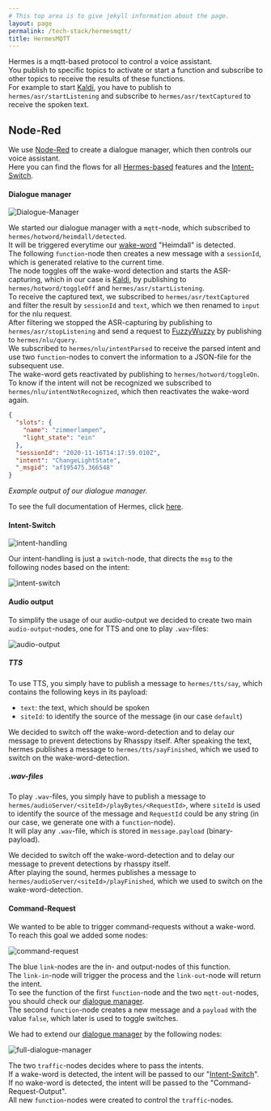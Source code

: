 ```yaml
---
# This top area is to give jekyll information about the page.
layout: page
permalink: /tech-stack/hermesmqtt/
title: HermesMQTT
---
```


Hermes is a mqtt-based protocol to control a voice assistant.  
You publish to specific topics to activate or start a function and subscribe to other topics to receive the results of these functions.  
For example to start [Kaldi](./kaldi.md), you have to publish to `hermes/asr/startListening` and subscribe to `hermes/asr/textCaptured` to receive the spoken text.  

## Node-Red

We use [Node-Red](node-red.md) to create a dialogue manager, which then controls our voice assistant.  
Here you can find the flows for all [Hermes-based](https://github.com/th-koeln-intia/ip-sprachassistent-team2/blob/master/node-red/hermes_rhasspy.json) features and the [Intent-Switch](https://github.com/th-koeln-intia/ip-sprachassistent-team2/blob/master/node-red/intent-switch.json).



#### Dialogue manager

![Dialogue-Manager](./../../assets/Node-Red/Hermes/dialogue-manager-without-cr.png)  
  
We started our dialogue manager with a `mqtt`-node, which subscribed to `hermes/hotword/heimdall/detected`.  
It will be triggered everytime our [wake-word](./mycroft.md#how-to-find-a-wake-word) "Heimdall" is detected.  
The following `function`-node then creates a new message with a `sessionId`, which is generated relative to the current time.  
The node toggles off the wake-word detection and starts the ASR-capturing, which in our case is [Kaldi](./kaldi.md), by publishing to `hermes/hotword/toggleOff` and `hermes/asr/startListening`.  
To receive the captured text, we subscribed to `hermes/asr/textCaptured` and filter the result by `sessionId` and `text`, which we then renamed to `input` for the nlu request.  
After filtering we stopped the ASR-capturing by publishing to `hermes/asr/stopListening` and send a request to [FuzzyWuzzy](./fuzzywuzzy.md) by publishing to `hermes/nlu/query`.  
We subscribed to `hermes/nlu/intentParsed` to receive the parsed intent and use two `function`-nodes to convert the information to a JSON-file for the subsequent use.  
The wake-word gets reactivated by publishing to `hermes/hotword/toggleOn`.  
To know if the intent will not be recognized we subscribed to `hermes/nlu/intentNotRecognized`, which then reactivates the wake-word again.

````json
{
  "slots": {
    "name": "zimmerlampen",
    "light_state": "ein"
  },
  "sessionId": "2020-11-16T14:17:59.010Z",
  "intent": "ChangeLightState",
  "_msgid": "af195475.366548"
}
````
*Example output of our dialogue manager.*

To see the full documentation of Hermes, click [here](https://docs.snips.ai/reference/hermes).

#### Intent-Switch

![intent-handling](./../../assets/Node-Red/intent-handling.png)  

Our intent-handling is just a `switch`-node, that directs the `msg` to the following nodes based on the intent:  
    
![intent-switch](./../../assets/Node-Red/intent-switch.png)   

#### Audio output
  
To simplify the usage of our audio-output we decided to create two main `audio-output`-nodes, one for TTS and one to play `.wav`-files:   
  
![audio-output](./../../assets/Node-Red/Hermes/audio-output.png)

##### TTS 

To use TTS, you simply have to publish a message to `hermes/tts/say`, which contains the following keys in its payload:  
- `text`: the text, which should be spoken
- `siteId`: to identify the source of the message (in our case `default`)

We decided to switch off the wake-word-detection and to delay our message to prevent detections by Rhasspy itself.
After speaking the text, hermes publishes a message to `hermes/tts/sayFinished`, which we used to switch on the wake-word-detection.

##### .wav-files

To play `.wav`-files, you simply have to publish a message to `hermes/audioServer/<siteId>/playBytes/<RequestId>`, where `siteId` is used to identify the source of the message and `RequestId` could be any string (in our case, we generate one with a `function`-node).  
It will play any `.wav`-file, which is stored in `message.payload` (binary-payload).  

We decided to switch off the wake-word-detection and to delay our message to prevent detections by rhasspy itself.  
After playing the sound, hermes publishes a message to `hermes/audioServer/<siteId>/playFinished`, which we used to switch on the wake-word-detection.  

#### Command-Request

We wanted to be able to trigger command-requests without a wake-word.  
To reach this goal we added some nodes:  
  
![command-request](./../../assets/Node-Red/Hermes/command-request.png)

The blue `link`-nodes are the in- and output-nodes of this function.  
The `link-in`-node will trigger the process and the `link-out`-node will return the intent.  
To see the function of the first `function`-node and the two `mqtt-out`-nodes, you should check our [dialogue manager](#dialogue-manager).  
The second `function`-node creates a new message and a `payload` with the value `false`, which later is used to toggle switches.  
  
We had to extend our [dialogue manager](#dialogue-manager) by the following nodes:  
  
![full-dialogue-manager](./../../assets/Node-Red/Hermes/dialogue-manager.png)  
  
The two `traffic`-nodes decides where to pass the intents.  
If a wake-word is detected, the intent will be passed to our "[Intent-Switch](#intent-switch)".   
If no wake-word is detected, the intent will be passed to the "Command-Request-Output".  
All new `function`-nodes were created to control the `traffic`-nodes.  
